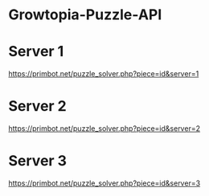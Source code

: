 # Growtopia-Puzzle-API

# Server 1 
https://primbot.net/puzzle_solver.php?piece=id&server=1

# Server 2
https://primbot.net/puzzle_solver.php?piece=id&server=2

# Server 3
https://primbot.net/puzzle_solver.php?piece=id&server=3
